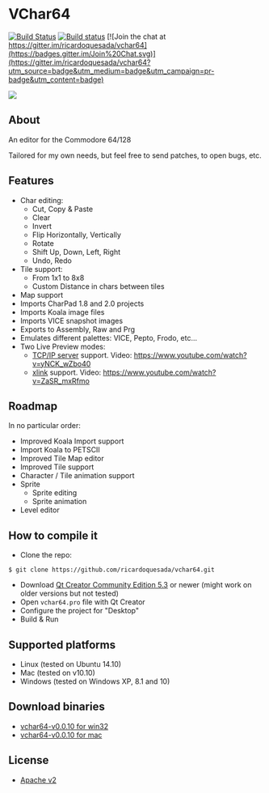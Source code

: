 # VChar64

[![Build Status](https://travis-ci.org/ricardoquesada/vchar64.svg?branch=master)](https://travis-ci.org/ricardoquesada/vchar64) [![Build status](https://ci.appveyor.com/api/projects/status/q5euvgygdmqf67oj/branch/master?svg=true)](https://ci.appveyor.com/project/ricardoquesada/vchar64/branch/master) [![Join the chat at https://gitter.im/ricardoquesada/vchar64](https://badges.gitter.im/Join%20Chat.svg)](https://gitter.im/ricardoquesada/vchar64?utm_source=badge&utm_medium=badge&utm_campaign=pr-badge&utm_content=badge)

<img src="https://lh3.googleusercontent.com/-iE0eqQymBDk/Vl9f_NOGrII/AAAAAAABcow/0sRHClMkr4U/s400-Ic42/Screen%252520Shot%2525202015-12-02%252520at%2525201.16.32%252520PM.png">

## About

An editor for the Commodore 64/128

Tailored for my own needs, but feel free to send patches, to open bugs, etc.


## Features

* Char editing:
    * Cut, Copy & Paste
    * Clear
    * Invert
    * Flip Horizontally, Vertically
    * Rotate
    * Shift Up, Down, Left, Right
    * Undo, Redo
* Tile support:
    * From 1x1 to 8x8
    * Custom Distance in chars between tiles
* Map support    
* Imports CharPad 1.8 and 2.0 projects
* Imports Koala image files
* Imports VICE snapshot images
* Exports to Assembly, Raw and Prg
* Emulates different palettes: VICE, Pepto, Frodo, etc...
* Two Live Preview modes:
    * [TCP/IP server](https://github.com/ricardoquesada/vchar64/blob/master/server/README.md) support. Video: https://www.youtube.com/watch?v=yNCK_wZbo40
    * [xlink](http://henning-bekel.de/xlink/) support. Video: https://www.youtube.com/watch?v=ZaSR_mxRfmo

## Roadmap

In no particular order:

* Improved Koala Import support
* Import Koala to PETSCII
* Improved Tile Map editor
* Improved Tile support
* Character / Tile animation support
* Sprite
   * Sprite editing
   * Sprite animation
* Level editor

## How to compile it

* Clone the repo:

```
$ git clone https://github.com/ricardoquesada/vchar64.git
```

* Download [Qt Creator Community Edition 5.3](http://www.qt.io/download/) or newer (might work on older versions but not tested)
* Open `vchar64.pro` file with Qt Creator
* Configure the project for "Desktop"
* Build & Run

## Supported platforms

* Linux (tested on Ubuntu 14.10)
* Mac (tested on v10.10)
* Windows (tested on Windows XP, 8.1 and 10)

## Download binaries

* [vchar64-v0.0.10 for win32](https://github.com/ricardoquesada/vchar64/releases/download/0.0.10/vchar64-0.0.10.win32.zip)
* [vchar64-v0.0.10 for mac](https://github.com/ricardoquesada/vchar64/releases/download/0.0.10/vchar64-0.0.10.dmg.zip)

## License

* [Apache v2](http://www.apache.org/licenses/LICENSE-2.0)
